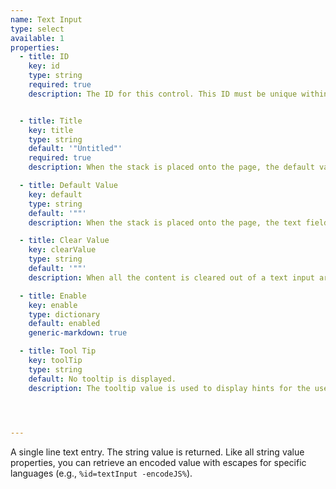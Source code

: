 ```yaml
---
name: Text Input
type: select
available: 1
properties:
  - title: ID
    key: id
    type: string
    required: true
    description: The ID for this control. This ID must be unique within this stack. The ID is used to refer to the control's property.  IDs should be alpha-numeric (dashes and underscores are allowed), but should not contain special characters.


  - title: Title
    key: title
    type: string
    default: '"Untitled"'
    required: true
    description: When the stack is placed onto the page, the default value will be used. If no default is provided, 0 will be used.

  - title: Default Value
    key: default
    type: string
    default: '""'
    description: When the stack is placed onto the page, the text field will be set to this value.

  - title: Clear Value
    key: clearValue
    type: string
    default: '""'
    description: When all the content is cleared out of a text input area (the user deletes all the text), the control will automatically fill with this value. This is useful for applications where a non-empty string is required.

  - title: Enable
    key: enable
    type: dictionary
    default: enabled
    generic-markdown: true

  - title: Tool Tip
    key: toolTip
    type: string
    default: No tooltip is displayed.
    description: The tooltip value is used to display hints for the user on the use of each control. If the function of the control is obvious, then a tooltip should be avoided. Simply re-displaying redundant information, like the title, has no value to the user.
    



---
```



A single line text entry. The string value is returned. 
Like all string value properties, you can retrieve an encoded value with escapes for specific languages (e.g., `%id=textInput -encodeJS%`).





